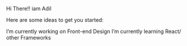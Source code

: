 Hi There!! iam Adil


Here are some ideas to get you started:

I’m currently working on Front-end Design 
I’m currently learning React/ other Frameworks
